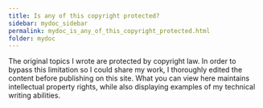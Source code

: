 ```yaml
---
title: Is any of this copyright protected?
sidebar: mydoc_sidebar
permalink: mydoc_is_any_of_this_copyright_protected.html
folder: mydoc
---
```


The original topics I wrote are protected by copyright law. In order to bypass this limitation so I could share my work, I thoroughly edited the content before publishing on this site. What you can view here maintains intellectual property rights, while also displaying examples of my technical writing abilities.
